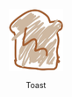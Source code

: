 <br />

<div align="center">
  
<img src="https://raw.githubusercontent.com/The-Toast/.github/main/assets/logo.png" width="100" />

<p>Toast</p>

</div>

<br />
